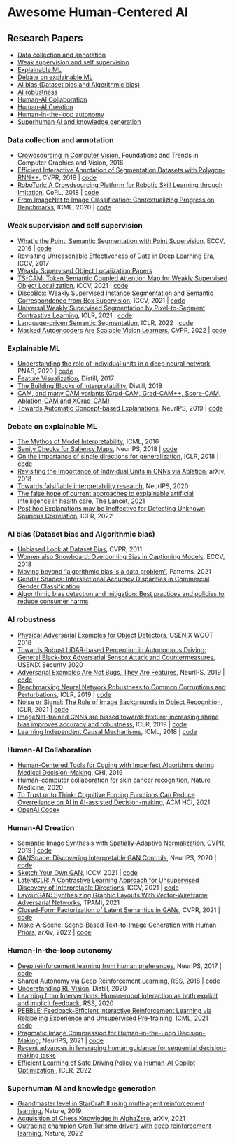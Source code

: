 # Awesome Human-Centered AI

## Research Papers

* [Data collection and annotation](#data-collection-and-annotation)
* [Weak supervision and self supervision](#weak-supervision-and-self-supervision)
* [Explainable ML](#explainable-ml)
* [Debate on explainable ML](#debate-on-explainable-ml)
* [AI bias (Dataset bias and Algorithmic bias)](#ai-bias-dataset-bias-and-algorithmic-bias)
* [AI robustness](#ai-robustness)
* [Human-AI Collaboration](#human-ai-collaboration)
* [Human-AI Creation](#human-ai-creation)
* [Human-in-the-loop autonomy](#human-in-the-loop-autonomy)
* [Superhuman AI and knowledge generation](#superhuman-ai-and-knowledge-generation)


### Data collection and annotation

- [Crowdsourcing in Computer Vision](https://arxiv.org/abs/1611.02145), Foundations and Trends in Computer Graphics and Vision, 2016
- [Efficient Interactive Annotation of Segmentation Datasets with Polygon-RNN++](https://arxiv.org/abs/1803.09693), CVPR, 2018 | [code](http://www.cs.toronto.edu/polyrnn/)
- [RoboTurk: A Crowdsourcing Platform for Robotic Skill Learning through Imitation](https://arxiv.org/abs/1811.02790), CoRL, 2018 | [code](https://roboturk.stanford.edu/)
- [From ImageNet to Image Classification: Contextualizing Progress on Benchmarks](https://arxiv.org/abs/2005.11295), ICML, 2020 | [code](https://github.com/MadryLab/ImageNetMultiLabel)

### Weak supervision and self supervision

- [What's the Point: Semantic Segmentation with Point Supervision](https://arxiv.org/abs/1506.02106), ECCV, 2016 | [code](https://github.com/abearman/whats-the-point1)
- [Revisiting Unreasonable Effectiveness of Data in Deep Learning Era](https://arxiv.org/abs/1707.02968), ICCV, 2017 
- [Weakly Supervised Object Localization Papers](https://github.com/xiaomengyc/Weakly-Supervised-Object-Localization)
- [TS-CAM: Token Semantic Coupled Attention Map for Weakly Supervised Object Localization](https://arxiv.org/abs/2103.14862), ICCV, 2021 | [code](https://github.com/vasgaowei/TS-CAM)
- [DiscoBox: Weakly Supervised Instance Segmentation and Semantic Correspondence from Box Supervision](https://arxiv.org/abs/2105.06464), ICCV, 2021 | [code](https://github.com/NVlabs/DiscoBox)
- [Universal Weakly Supervised Segmentation by Pixel-to-Segment Contrastive Learning](https://arxiv.org/abs/2105.00957), ICLR, 2021 | [code](https://github.com/twke18/SPML)
- [Language-driven Semantic Segmentation](https://arxiv.org/abs/2201.03546), ICLR, 2022 | [code](https://github.com/isl-org/lang-seg)
- [Masked Autoencoders Are Scalable Vision Learners](https://arxiv.org/abs/2111.06377), CVPR, 2022 | [code](https://github.com/facebookresearch/mae)

### Explainable ML

- [Understanding the role of individual units in a deep neural network](https://www.pnas.org/doi/10.1073/pnas.1907375117), PNAS, 2020 | [code](https://github.com/davidbau/dissect)
- [Feature Visualization](https://distill.pub/2017/feature-visualization/), Distill, 2017
- [The Building Blocks of Interpretability](https://distill.pub/2018/building-blocks/), Distill, 2018
- [CAM, and many CAM variants (Grad-CAM, Grad-CAM++, Score-CAM, Ablation-CAM and XGrad-CAM)](https://github.com/jacobgil/pytorch-grad-cam)
- [Towards Automatic Concept-based Explanations](https://arxiv.org/abs/1902.03129), NeurIPS, 2019 | [code](https://github.com/amiratag/ACE)

### Debate on explainable ML

- [The Mythos of Model Interpretability](https://arxiv.org/abs/1606.03490), ICML, 2016
- [Sanity Checks for Saliency Maps](https://arxiv.org/abs/1810.03292), NeurIPS, 2018 | [code](https://github.com/adebayoj/sanity_checks_saliency)
- [On the importance of single directions for generalization](https://arxiv.org/abs/1803.06959), ICLR, 2018 | [code](https://github.com/toshalpatel/Single-Directions)
- [Revisiting the Importance of Individual Units in CNNs via Ablation](https://arxiv.org/abs/1806.02891), arXiv, 2018
- [Towards falsifiable interpretability research](https://arxiv.org/abs/2010.12016), NeurIPS, 2020 
- [The false hope of current approaches to explainable artificial intelligence in health care](https://www.thelancet.com/journals/landig/article/PIIS2589-7500(21)00208-9/fulltext), The Lancet, 2021
- [Post hoc Explanations may be Ineffective for Detecting Unknown Spurious Correlation](https://openreview.net/forum?id=xNOVfCCvDpM), ICLR, 2022

### AI bias (Dataset bias and Algorithmic bias)

- [Unbiased Look at Dataset Bias](https://people.csail.mit.edu/torralba/publications/datasets_cvpr11.pdf), CVPR, 2011
- [Women also Snowboard: Overcoming Bias in Captioning Models](https://arxiv.org/abs/1803.09797), ECCV, 2018
- [Moving beyond “algorithmic bias is a data problem”](https://www.ncbi.nlm.nih.gov/pmc/articles/PMC8085589/), Patterns, 2021
- [Gender Shades: Intersectional Accuracy Disparities in Commercial Gender Classification](https://proceedings.mlr.press/v81/buolamwini18a/buolamwini18a.pdf)
- [Algorithmic bias detection and mitigation: Best practices and policies to reduce consumer harms](https://www.brookings.edu/research/algorithmic-bias-detection-and-mitigation-best-practices-and-policies-to-reduce-consumer-harms/)

### AI robustness

- [Physical Adversarial Examples for Object Detectors](https://arxiv.org/abs/1807.07769), USENIX WOOT 2018
- [Towards Robust LiDAR-based Perception in Autonomous Driving: General Black-box Adversarial Sensor Attack and Countermeasures](https://arxiv.org/abs/2006.16974), USENIX Security 2020
- [Adversarial Examples Are Not Bugs, They Are Features](https://arxiv.org/abs/1905.02175), NeurIPS, 2019 | [code](https://github.com/MadryLab/robustness)
- [Benchmarking Neural Network Robustness to Common Corruptions and Perturbations](https://arxiv.org/abs/1903.12261), ICLR, 2019 | [code](https://github.com/hendrycks/robustness)
- [Noise or Signal: The Role of Image Backgrounds in Object Recognition](https://arxiv.org/abs/2006.09994), ICLR, 2021 | [code](https://github.com/MadryLab/backgrounds_challenge)
- [ImageNet-trained CNNs are biased towards texture; increasing shape bias improves accuracy and robustness](https://arxiv.org/abs/1811.12231), ICLR, 2019 | [code](https://github.com/rgeirhos/Stylized-ImageNet)
- [Learning Independent Causal Mechanisms](https://arxiv.org/abs/1712.00961), ICML, 2018 | [code](https://github.com/kevtimova/licms)

### Human-AI Collaboration

- [Human-Centered Tools for Coping with Imperfect Algorithms during Medical Decision-Making](https://arxiv.org/abs/1902.02960), CHI, 2019
- [Human–computer collaboration for skin cancer recognition](https://www.nature.com/articles/s41591-020-0942-0), Nature Medicine, 2020
- [To Trust or to Think: Cognitive Forcing Functions Can Reduce Overreliance on AI in AI-assisted Decision-making](https://arxiv.org/abs/2102.09692), ACM HCI, 2021
- [OpenAI Codex](https://openai.com/blog/openai-codex/)

### Human-AI Creation

- [Semantic Image Synthesis with Spatially-Adaptive Normalization](https://arxiv.org/abs/1903.07291), CVPR, 2019 | [code](https://github.com/NVlabs/SPADE)
- [GANSpace: Discovering Interpretable GAN Controls](https://arxiv.org/abs/2004.02546), NeurIPS, 2020 | [code](https://github.com/harskish/ganspace)
- [Sketch Your Own GAN](https://arxiv.org/abs/2108.02774), ICCV, 2021 | [code](https://github.com/PeterWang512/GANSketching)
- [LatentCLR: A Contrastive Learning Approach for Unsupervised Discovery of Interpretable Directions](https://arxiv.org/abs/2104.00820), ICCV, 2021 | [code](https://github.com/catlab-team/latentclr)
- [LayoutGAN: Synthesizing Graphic Layouts With Vector-Wireframe Adversarial Networks](https://ieeexplore.ieee.org/document/8948239), TPAMI, 2021
- [Closed-Form Factorization of Latent Semantics in GANs](https://arxiv.org/abs/2007.06600), CVPR, 2021 | [code](https://github.com/genforce/sefa)
- [Make-A-Scene: Scene-Based Text-to-Image Generation with Human Priors](https://arxiv.org/abs/2203.13131), arXiv, 2022 | [code](https://github.com/CasualGANPapers/Make-A-Scene)

### Human-in-the-loop autonomy

- [Deep reinforcement learning from human preferences](https://arxiv.org/abs/1706.03741), NeurIPS, 2017 | [code](https://github.com/HumanCompatibleAI/imitation)
- [Shared Autonomy via Deep Reinforcement Learning](https://arxiv.org/abs/1802.01744), RSS, 2018 | [code](https://github.com/rddy/deepassist)
- [Understanding RL Vision](https://distill.pub/2020/understanding-rl-vision/), Distill, 2020
- [Learning from Interventions: Human-robot interaction as both explicit and implicit feedback](http://www.roboticsproceedings.org/rss16/p055.pdf), RSS, 2020 
- [PEBBLE: Feedback-Efficient Interactive Reinforcement Learning via Relabeling Experience and Unsupervised Pre-training](https://arxiv.org/abs/2106.05091), ICML, 2021 | [code](https://sites.google.com/view/icml21pebble)
- [Pragmatic Image Compression for Human-in-the-Loop Decision-Making](https://arxiv.org/abs/2108.04219), NeurIPS, 2021 | [code](https://github.com/rddy/pico)
- [Recent advances in leveraging human guidance for sequential decision-making tasks](https://link.springer.com/article/10.1007/s10458-021-09514-w?noAccess=true)
- [Efficient Learning of Safe Driving Policy via Human-AI Copilot Optimization ](https://openreview.net/forum?id=0cgU-BZp2ky), ICLR, 2022

### Superhuman AI and knowledge generation

- [Grandmaster level in StarCraft II using multi-agent reinforcement learning](https://www.nature.com/articles/s41586-019-1724-z), Nature, 2019
- [Acquisition of Chess Knowledge in AlphaZero](https://arxiv.org/abs/2111.09259), arXiv, 2021
- [Outracing champion Gran Turismo drivers with deep reinforcement learning](https://www.nature.com/articles/s41586-021-04357-7), Nature, 2022

